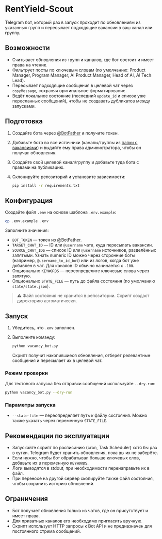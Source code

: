 # RentYield-Scout

Telegram бот, который раз в запуск проходит по обновлениям из указанных групп и
пересылает подходящие вакансии в ваш канал или группу.

## Возможности

- Считывает обновления из групп и каналов, где бот состоит и имеет права на чтение.
- Фильтрует посты по ключевым словам (по умолчанию: Product Manager, Program Manager,
  AI Product Manager, Head of AI, AI Tech Lead).
- Пересылает подходящие сообщения в целевой чат через `copyMessage`, сохраняя оригинальное
  форматирование.
- Ведёт локальное состояние (последний `update_id` и список уже пересланных сообщений),
  чтобы не создавать дубликатов между запусками.

## Подготовка

1. Создайте бота через [@BotFather](https://t.me/BotFather) и получите токен.
2. Добавьте бота во все источники (каналы/группы из [папки с вакансиями](https://t.me/addlist/drqCvy7Zqgw5NDVi))
   и выдайте ему права администратора, чтобы он получал обновления.
3. Создайте свой целевой канал/группу и добавьте туда бота с правами на публикацию.
4. Склонируйте репозиторий и установите зависимости:

   ```bash
   pip install -r requirements.txt
   ```

## Конфигурация

Создайте файл `.env` на основе шаблона `.env.example`:

```bash
cp .env.example .env
```

Заполните значения:

- `BOT_TOKEN` — токен из @BotFather.
- `TARGET_CHAT_ID` — ID или `@username` чата, куда пересылать вакансии.
- `SOURCE_CHAT_IDS` — список ID или `@username` источников, разделённых запятыми.
  Узнать numeric ID можно через сторонние боты (например, `@username_to_id_bot`) или из логов,
  когда бот уже добавлен в чат. Для каналов ID обычно начинается с `-100`.
- Опционально `KEYWORDS` — переопределите ключевые слова через запятую.
- Опционально `STATE_FILE` — путь до файла состояния (по умолчанию `state/state.json`).

> ⚠️ Файл состояния не хранится в репозитории. Скрипт создаст директорию автоматически.

## Запуск

1. Убедитесь, что `.env` заполнен.
2. Выполните команду:

   ```bash
   python vacancy_bot.py
   ```

   Скрипт получит накопившиеся обновления, отберёт релевантные сообщения и пересылает их в целевой чат.

### Режим проверки

Для тестового запуска без отправки сообщений используйте `--dry-run`:

```bash
python vacancy_bot.py --dry-run
```

### Параметры запуска

- `--state-file` — переопределяет путь к файлу состояния. Можно также указать через переменную `STATE_FILE`.

## Рекомендации по эксплуатации

- Запускайте скрипт по расписанию (cron, Task Scheduler) хотя бы раз в сутки. Telegram будет
  хранить обновления, пока вы их не заберёте.
- Если нужно, чтобы бот обрабатывал больше ключевых слов, добавьте их в переменную `KEYWORDS`.
- Логи выводятся в stdout; при необходимости перенаправьте их в файл.
- При переносе на другой сервер скопируйте также файл состояния, чтобы сохранить историю обновлений.

## Ограничения

- Бот получает обновления только из чатов, где он присутствует и имеет права.
- Для приватных каналов его необходимо пригласить вручную.
- Скрипт использует HTTP запросы к Bot API и не предназначен для постоянного стрима сообщений.
